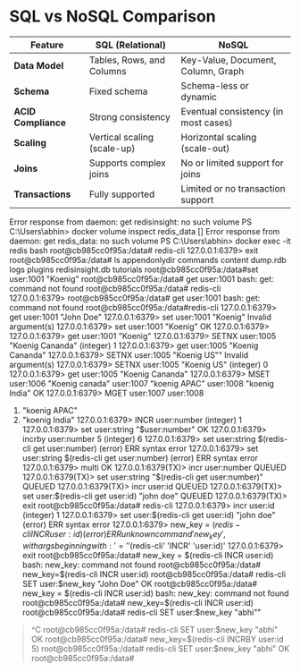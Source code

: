 # SQL vs NoSQL Comparison

| **Feature** | **SQL (Relational)** | **NoSQL** |
|------------|-----------------------|-----------|
| **Data Model** | Tables, Rows, and Columns | Key-Value, Document, Column, Graph |
| **Schema** | Fixed schema | Schema-less or dynamic |
| **ACID Compliance** | Strong consistency | Eventual consistency (in most cases) |
| **Scaling** | Vertical scaling (scale-up) | Horizontal scaling (scale-out) |
| **Joins** | Supports complex joins | No or limited support for joins |
| **Transactions** | Fully supported | Limited or no transaction support |



Error response from daemon: get redisinsight: no such volume
PS C:\Users\abhin> docker volume inspect redis_data
[]
Error response from daemon: get redis_data: no such volume
PS C:\Users\abhin> docker exec -it redis bash
root@cb985cc0f95a:/data# redis-cli
127.0.0.1:6379> exit
root@cb985cc0f95a:/data# ls
appendonlydir  commands  content  dump.rdb  logs  plugins  redisinsight.db  tutorials
root@cb985cc0f95a:/data#set user:1001 "Koenig"
root@cb985cc0f95a:/data# get user:1001
bash: get: command not found
root@cb985cc0f95a:/data# redis-cli     
127.0.0.1:6379>
root@cb985cc0f95a:/data# get user:1001
bash: get: command not found
root@cb985cc0f95a:/data#redis-cli
127.0.0.1:6379> get user:1001
"John Doe"
127.0.0.1:6379> set user:1001 "Koenig"
Invalid argument(s)
127.0.0.1:6379> set user:1001 "Koenig"
OK
127.0.0.1:6379>
127.0.0.1:6379> get user:1001
"Koenig"
127.0.0.1:6379> SETNX user:1005 "Koenig Cananda"
(integer) 1
127.0.0.1:6379> get user:1005
"Koenig Cananda"
127.0.0.1:6379> SETNX user:1005 "Koenig US""
Invalid argument(s)
127.0.0.1:6379> SETNX user:1005 "Koenig US"
(integer) 0
127.0.0.1:6379> get user:1005
"Koenig Cananda"
127.0.0.1:6379> MSET user:1006 "Koenig canada" user:1007 "koenig APAC" user:1008 "koenig India"
OK
127.0.0.1:6379> MGET user:1007 user:1008
1) "koenig APAC"
2) "koenig India"
127.0.0.1:6379> INCR user:number
(integer) 1
127.0.0.1:6379> set user:string "$user:number"
OK
127.0.0.1:6379> incrby user:number 5
(integer) 6
127.0.0.1:6379> set user:string $(redis-cli get user:number)
(error) ERR syntax error
127.0.0.1:6379> set user:string $(redis-cli get user:number)
(error) ERR syntax error
127.0.0.1:6379> multi
OK
127.0.0.1:6379(TX)> incr user:number
QUEUED
127.0.0.1:6379(TX)> set user:string "$(redis-cli get user:number)"
QUEUED
127.0.0.1:6379(TX)> incr user:id
QUEUED
127.0.0.1:6379(TX)> set user:$(redis-cli get user:id) "john doe"
QUEUED
127.0.0.1:6379(TX)> exit
root@cb985cc0f95a:/data# redis-cli
127.0.0.1:6379> incr user:id
(integer) 1
127.0.0.1:6379> set user:$(redis-cli get user:id) "john doe"
(error) ERR syntax error
127.0.0.1:6379> new_key = $(redis-cli INCR user:id)
(error) ERR unknown command 'new_key', with args beginning with: '=' '$(redis-cli' 'INCR' 'user:id)' 
127.0.0.1:6379> exit
root@cb985cc0f95a:/data# new_key = $(redis-cli INCR user:id)
bash: new_key: command not found
root@cb985cc0f95a:/data# new_key=$(redis-cli INCR user:id)
root@cb985cc0f95a:/data# redis-cli SET user:$new_key "John Doe"
OK
root@cb985cc0f95a:/data# new_key = $(redis-cli INCR user:id)
bash: new_key: command not found
root@cb985cc0f95a:/data# new_key=$(redis-cli INCR user:id)
root@cb985cc0f95a:/data# redis-cli SET user:$new_key "abhi""
>
>^C
root@cb985cc0f95a:/data# redis-cli SET user:$new_key "abhi" 
OK
root@cb985cc0f95a:/data# new_key=$(redis-cli INCRBY user:id 5)
root@cb985cc0f95a:/data# redis-cli SET user:$new_key "abhi"
OK
root@cb985cc0f95a:/data#
